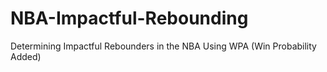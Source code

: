 # NBA-Impactful-Rebounding
Determining Impactful Rebounders in the NBA Using WPA (Win Probability Added)
